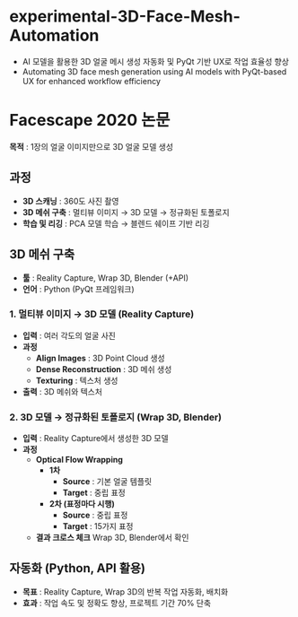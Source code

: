 # experimental-3D-Face-Mesh-Automation
- AI 모델을 활용한 3D 얼굴 메시 생성 자동화 및 PyQt 기반 UX로 작업 효율성 향상
- Automating 3D face mesh generation using AI models with PyQt-based UX for enhanced workflow efficiency

# Facescape 2020 논문

**목적** : 1장의 얼굴 이미지만으로 3D 얼굴 모델 생성

## 과정

- **3D 스캐닝** : 360도 사진 촬영
- **3D 메쉬 구축** : 멀티뷰 이미지 → 3D 모델 → 정규화된 토폴로지
- **학습 및 리깅** : PCA 모델 학습 → 블렌드 쉐이프 기반 리깅

## 3D 메쉬 구축

- **툴** : Reality Capture, Wrap 3D, Blender (+API)  
- **언어** : Python (PyQt 프레임워크)

### 1. 멀티뷰 이미지 → 3D 모델 (Reality Capture)

- **입력** : 여러 각도의 얼굴 사진
- **과정**
    - **Align Images** : 3D Point Cloud 생성
    - **Dense Reconstruction** : 3D 메쉬 생성
    - **Texturing** : 텍스처 생성
- **출력** : 3D 메쉬와 텍스처

### 2. 3D 모델 → 정규화된 토폴로지 (Wrap 3D, Blender)

- **입력** : Reality Capture에서 생성한 3D 모델
- **과정**
    - **Optical Flow Wrapping**
        - **1차** 
            - **Source** : 기본 얼굴 템플릿
            - **Target** : 중립 표정
        - **2차 (표정마다 시행)**
            - **Source** : 중립 표정
            - **Target** : 15가지 표정
    - **결과 크로스 체크** Wrap 3D, Blender에서 확인

## 자동화 (Python, API 활용)

- **목표** : Reality Capture, Wrap 3D의 반복 작업 자동화, 배치화
- **효과** : 작업 속도 및 정확도 향상, 프로젝트 기간 70% 단축

